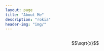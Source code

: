 ```yaml
---
layout: page
title: "About Me"
description: "rokia"
header-img: "img/"
---
```


<center>
    <p><img src="" align="center"></p>
</center>

$$\sqrt{x}$$






